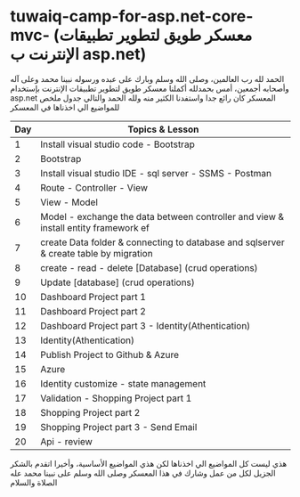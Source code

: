 # tuwaiq-camp-for-asp.net-core-mvc- (معسكر طويق لتطوير تطبيقات الإنترنت ب asp.net)

الحمد لله رب العالمين، وصلى الله وسلم وبارك على عبده ورسوله نبينا محمد وعلى آله وأصحابه أجمعين، أمس بحمدلله أكملنا معسكر طويق لتطوير تطبيقات الإنترنت بإستخدام asp.net
المعسكر كان رائع جدا واستفدنا الكثير منه ولله الحمد والتالي جدول ملخص للمواضيع الي اخذناها في المعسكر

| Day  | Topics & Lesson | 
| ------------- | ------------- | 
| 1  | Install visual studio code - Bootstrap   | 
| 2  | Bootstrap  | 
| 3  | Install visual studio IDE - sql server - SSMS - Postman  | 
| 4  | Route - Controller - View  | 
| 5  | View - Model  | 
| 6  | Model - exchange the data between controller and view & install entity framework ef  |
| 7  | create Data folder & connecting to database and sqlserver & create table by migration   | 
| 8  | create - read - delete [Database]  (crud operations)| 
| 9  | Update [database]  (crud operations)| 
| 10  | Dashboard Project part 1  | 
| 11  | Dashboard Project part 2  | 
| 12  | Dashboard Project part 3 - Identity(Athentication)  | 
| 13  | Identity(Athentication)  | 
| 14  | Publish Project to Github & Azure   | 
| 15  | Azure  | 
| 16  | Identity customize - state management  | 
| 17  | Validation - Shopping Project part 1  | 
| 18  | Shopping Project part 2 | 
| 19  | Shopping Project part 3 - Send Email  | 
| 20  | Api - review  | 

 هذي ليست كل المواضيع الي اخذناها لكن هذي المواضيع الأساسية، وأخيرا اتقدم بالشكر الجزيل لكل من عمل وشارك في هذا المعسكر وصلى الله وسلم على نبينا محمد عله الصلاة والسلام
